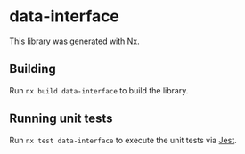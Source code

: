 # data-interface

This library was generated with [Nx](https://nx.dev).

## Building

Run `nx build data-interface` to build the library.

## Running unit tests

Run `nx test data-interface` to execute the unit tests via [Jest](https://jestjs.io).
